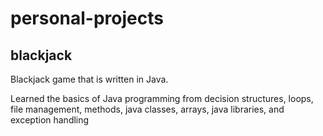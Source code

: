 # personal-projects

## blackjack
Blackjack game that is written in Java.

Learned the basics of Java programming from decision structures, 
loops, file management, methods, java classes, arrays, java libraries, and exception handling
